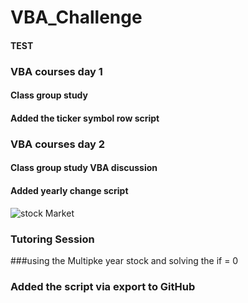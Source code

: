 # VBA_Challenge
#### TEST
### VBA courses day 1
#### Class group study
#### Added the ticker symbol row script
### VBA courses day 2
#### Class group study VBA discussion
#### Added yearly change script
  ![stock Market](Images/stockmarket.jpg)
### Tutoring Session 
###using the Multipke year stock and solving the if = 0
### Added the script via export to GitHub
